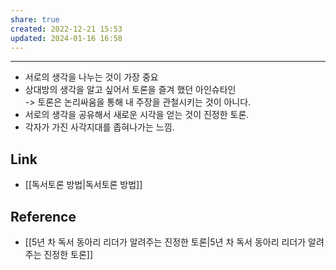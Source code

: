 ```yaml
---
share: true
created: 2022-12-21 15:53
updated: 2024-01-16 16:58
---
```


---

- 서로의 생각을 나누는 것이 가장 중요
- 상대방의 생각을 알고 싶어서 토론을 즐겨 했던 아인슈타인  
  -> 토론은 논리싸움을 통해 내 주장을 관철시키는 것이 아니다.
- 서로의 생각을 공유해서 새로운 시각을 얻는 것이 진정한 토론.
- 각자가 가진 사각지대를 좁혀나가는 느낌.




## Link
- [[독서토론 방법|독서토론 방법]]


## Reference
- [[5년 차 독서 동아리 리더가 알려주는 진정한 토론|5년 차 독서 동아리 리더가 알려주는 진정한 토론]]
